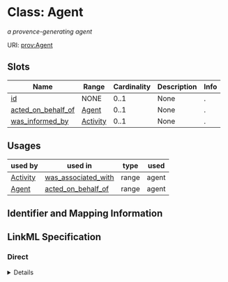 # Class: Agent
_a provence-generating agent_





URI: [prov:Agent](http://www.w3.org/ns/prov#Agent)



<!-- no inheritance hierarchy -->



## Slots

| Name | Range | Cardinality | Description  | Info |
| ---  | --- | --- | --- | --- |
| [id](id.md) | NONE | 0..1 | None  | . |
| [acted_on_behalf_of](acted_on_behalf_of.md) | [Agent](Agent.md) | 0..1 | None  | . |
| [was_informed_by](was_informed_by.md) | [Activity](Activity.md) | 0..1 | None  | . |


## Usages


| used by | used in | type | used |
| ---  | --- | --- | --- |
| [Activity](Activity.md) | [was_associated_with](was_associated_with.md) | range | agent |
| [Agent](Agent.md) | [acted_on_behalf_of](acted_on_behalf_of.md) | range | agent |



## Identifier and Mapping Information









## LinkML Specification

<!-- TODO: investigate https://stackoverflow.com/questions/37606292/how-to-create-tabbed-code-blocks-in-mkdocs-or-sphinx -->

### Direct

<details>
```yaml
name: agent
description: a provence-generating agent
from_schema: https://w3id.org/linkml/tests/core
slots:
- id
- acted on behalf of
- was informed by
class_uri: prov:Agent

```
</details>

### Induced

<details>
```yaml
name: agent
description: a provence-generating agent
from_schema: https://w3id.org/linkml/tests/core
attributes:
  id:
    name: id
    from_schema: https://w3id.org/linkml/tests/core
    identifier: true
    alias: id
    owner: agent
  acted on behalf of:
    name: acted on behalf of
    from_schema: https://w3id.org/linkml/tests/core
    slot_uri: prov:actedOnBehalfOf
    alias: acted_on_behalf_of
    owner: agent
    range: agent
  was informed by:
    name: was informed by
    from_schema: https://w3id.org/linkml/tests/core
    slot_uri: prov:wasInformedBy
    alias: was_informed_by
    owner: agent
    range: activity
class_uri: prov:Agent

```
</details>